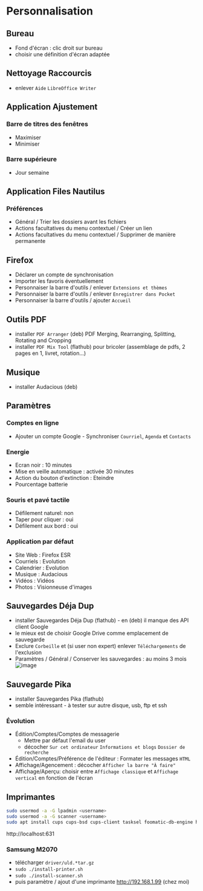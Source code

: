 # Personnalisation

## Bureau
- Fond d'écran : clic droit sur bureau
- choisir une définition d'écran adaptée

## Nettoyage Raccourcis 
- enlever `Aide` `LibreOffice Writer`

## Application Ajustement

### Barre de titres des fenêtres
- Maximiser
- Minimiser

### Barre supérieure
- Jour semaine

## Application Files Nautilus

### Préférences
- Général / Trier les dossiers avant les fichiers
- Actions facultatives du menu contextuel / Créer un lien
- Actions facultatives du menu contextuel / Supprimer de manière permanente

## Firefox
- Déclarer un compte de synchronisation
- Importer les favoris éventuellement
- Personnaiser la barre d'outils / enlever `Extensions et thèmes`
- Personnaiser la barre d'outils / enlever `Enregistrer dans Pocket`
- Personnaiser la barre d'outils / ajouter `Accueil`

## Outils PDF
- installer `PDF Arranger` (deb) PDF Merging, Rearranging, Splitting, Rotating and Cropping
- installer `PDF Mix Tool` (flathub) pour bricoler (assemblage de pdfs, 2 pages en 1, livret, rotation...)

## Musique
- installer Audacious (deb)

## Paramètres

### Comptes en ligne
- Ajouter un compte Google - Synchroniser `Courriel`, `Agenda` et `Contacts`

### Energie
- Ecran noir : 10 minutes
- Mise en veille automatique : activée 30 minutes
- Action du bouton d'extinction : Eteindre
- Pourcentage batterie

### Souris et pavé tactile
- Défilement naturel: non
- Taper pour cliquer : oui
- Défilement aux bord : oui

### Application par défaut
- Site Web : Firefox ESR
- Courriels : Evolution
- Calendrier : Evolution
- Musique : Audacious
- Vidéos : Vidéos
- Photos : Visionneuse d'images

## Sauvegardes Déja Dup
- installer Sauvegardes Déja Dup (flathub) - en (deb) il manque des API client Google
- le mieux est de choisir Google Drive comme emplacement de sauvegarde
- Exclure `Corbeille` et (si user non expert) enlever `Téléchargements` de l'exclusion
- Paramètres / Général / Conserver les sauvegardes : au moins 3 mois
![image](https://user-images.githubusercontent.com/2213723/137622684-c85757d7-9350-4a85-b645-e7228ecd35fa.png)

## Sauvegarde Pika
- installer Sauvegardes Pika (flathub)
- semble intéressant - à tester sur autre disque, usb, ftp et ssh

### Évolution
- Édition/Comptes/Comptes de messagerie
  - Mettre par défaut l'email du user 
  - décocher `Sur cet ordinateur` `Informations et blogs` `Dossier de recherche`
- Édition/Comptes/Préférence de l'éditeur : Formater les messages `HTML`
- Affichage/Agencement : décocher `Afficher la barre "À faire"`
- Affichage/Aperçu: choisir  entre `Affichage classique` et `Affichage vertical` en fonction de l'écran

## Imprimantes
```sh
sudo usermod -a -G lpadmin <username>
sudo usermod -a -G scanner <username>
sudo apt install cups cups-bsd cups-client tasksel foomatic-db-engine hp-ppd hplip openprinting-ppds printer-driver-all
```
http://localhost:631

### Samsung M2070
- télécharger `driver/uld.*tar.gz`
- `sudo ./install-printer.sh`
- `sudo ./install-scanner.sh`
- puis paramètre / ajout d'une imprimante http://192.168.1.99 (chez moi)

